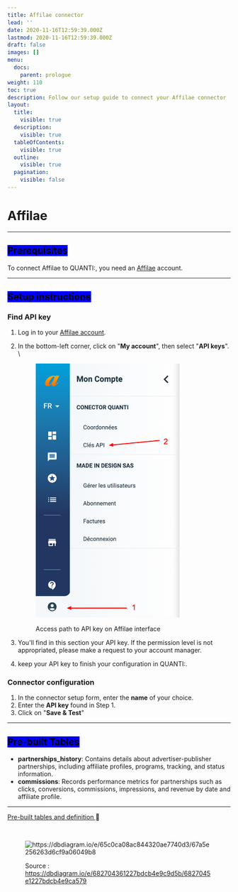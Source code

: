 ```yaml
---
title: Affilae connector
lead: ''
date: 2020-11-16T12:59:39.000Z
lastmod: 2020-11-16T12:59:39.000Z
draft: false
images: []
menu:
  docs:
    parent: prologue
weight: 110
toc: true
description: Follow our setup guide to connect your Affilae connector
layout:
  title:
    visible: true
  description:
    visible: true
  tableOfContents:
    visible: true
  outline:
    visible: true
  pagination:
    visible: false
---
```


# Affilae

***

## <mark style="background-color:blue;">Prerequisites</mark>

To connect Affilae to QUANTI:, you need an [Affilae](https://affilae.com/fr/logiciel-affiliation/?utm_source=quanti.io\&utm_medium=partnership) account.

***

## <mark style="background-color:blue;">Setup instructions</mark>

### Find API key

1. Log in to your [Affilae account](https://app.affilae.com/fr/login).
2.  In the bottom-left corner, click on "**My account**", then select "**API keys**".\
    \


    <figure><img src="../../content/en/docs/prologue/affilae/affilae1.png" alt="Access path to API key on Affilae interface" width="325"><figcaption><p>Access path to API key on Affilae interface</p></figcaption></figure>


3. You'll find in this section your API key. If the permission level is not appropriated, please make a request to your account manager.
4. keep your API key to finish your configuration in QUANTI:.

### Connector configuration

1. In the connector setup form, enter the **name** of your choice.
2. Enter the **API key** found in Step 1.
3. Click on "**Save & Test**"

***

## <mark style="background-color:blue;">Pre-built Tables</mark>

* **partnerships\_history**: Contains details about advertiser-publisher partnerships, including affiliate profiles, programs, tracking, and status information.
* **commissions**: Records performance metrics for partnerships such as clicks, conversions, commissions, impressions, and revenue by date and affiliate profile.

***

[Pre-built tables and definition ](https://dbdiagram.io/e/682704361227bdcb4e9c9d5b/6827045e1227bdcb4e9ca579):link:[ ](https://dbdiagram.io/e/65c0ca08ac844320ae7740d3/67a5e256263d6cf9a06049b8)

<figure><img src="https://dbdiagram.io/e/65c0ca08ac844320ae7740d3/67a5e256263d6cf9a06049b8" alt=""><figcaption></figcaption></figure>

<figure><img src="../../.gitbook/assets/Capture d’écran 2025-02-07 à 11.45.23.png" alt="https://dbdiagram.io/e/65c0ca08ac844320ae7740d3/67a5e256263d6cf9a06049b8"><figcaption><p>Source : <a href="https://dbdiagram.io/e/682704361227bdcb4e9c9d5b/6827045e1227bdcb4e9ca579">https://dbdiagram.io/e/682704361227bdcb4e9c9d5b/6827045e1227bdcb4e9ca579</a></p></figcaption></figure>
